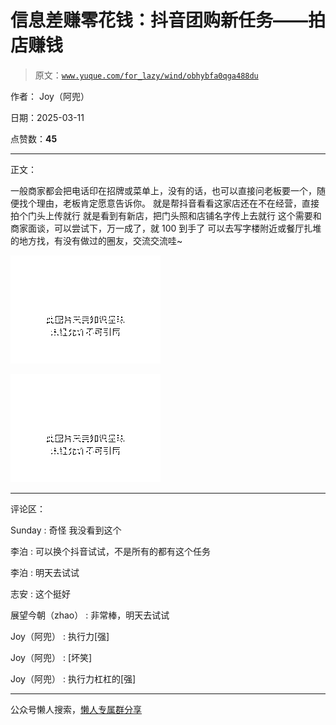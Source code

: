 # 信息差赚零花钱：抖音团购新任务——拍店赚钱

> 原文：[`www.yuque.com/for_lazy/wind/obhybfa0qga488du`](https://www.yuque.com/for_lazy/wind/obhybfa0qga488du)

作者： Joy（阿兜）

日期：2025-03-11

点赞数：**45**

* * *

正文：

一般商家都会把电话印在招牌或菜单上，没有的话，也可以直接问老板要一个，随便找个理由，老板肯定愿意告诉你。
就是帮抖音看看这家店还在不在经营，直接拍个门头上传就行 就是看到有新店，把门头照和店铺名字传上去就行
这个需要和商家面谈，可以尝试下，万一成了，就 100 到手了 可以去写字楼附近或餐厅扎堆的地方找，有没有做过的圈友，交流交流哇~

![](img/0aec51b864b3a37c51c12abf57fffcec.png "None")

![](img/bde5c6af9db5f40d5013d36e2d304018.png "None")

* * *

评论区：

Sunday : 奇怪 我没看到这个

李泊 : 可以换个抖音试试，不是所有的都有这个任务

李泊 : 明天去试试

志安 : 这个挺好

展望今朝（zhao） : 非常棒，明天去试试

Joy（阿兜） : 执行力[强]

Joy（阿兜） : [坏笑]

Joy（阿兜） : 执行力杠杠的[强]

* * *

公众号懒人搜索，[懒人专属群分享](https://lazybook.fun/#/blog/group)